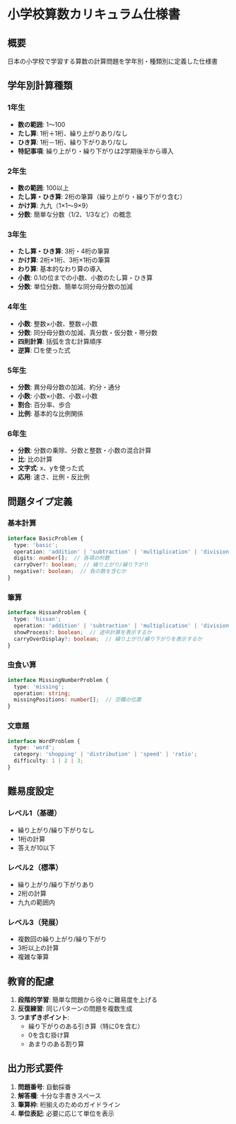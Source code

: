 # 小学校算数カリキュラム仕様書

## 概要
日本の小学校で学習する算数の計算問題を学年別・種類別に定義した仕様書

## 学年別計算種類

### 1年生
- **数の範囲**: 1〜100
- **たし算**: 1桁＋1桁、繰り上がりあり/なし
- **ひき算**: 1桁－1桁、繰り下がりあり/なし
- **特記事項**: 繰り上がり・繰り下がりは2学期後半から導入

### 2年生
- **数の範囲**: 100以上
- **たし算・ひき算**: 2桁の筆算（繰り上がり・繰り下がり含む）
- **かけ算**: 九九（1×1〜9×9）
- **分数**: 簡単な分数（1/2、1/3など）の概念

### 3年生
- **たし算・ひき算**: 3桁・4桁の筆算
- **かけ算**: 2桁×1桁、3桁×1桁の筆算
- **わり算**: 基本的なわり算の導入
- **小数**: 0.1の位までの小数、小数のたし算・ひき算
- **分数**: 単位分数、簡単な同分母分数の加減

### 4年生
- **小数**: 整数×小数、整数÷小数
- **分数**: 同分母分数の加減、真分数・仮分数・帯分数
- **四則計算**: 括弧を含む計算順序
- **逆算**: □を使った式

### 5年生
- **分数**: 異分母分数の加減、約分・通分
- **小数**: 小数×小数、小数÷小数
- **割合**: 百分率、歩合
- **比例**: 基本的な比例関係

### 6年生
- **分数**: 分数の乗除、分数と整数・小数の混合計算
- **比**: 比の計算
- **文字式**: x、yを使った式
- **応用**: 速さ、比例・反比例

## 問題タイプ定義

### 基本計算
```typescript
interface BasicProblem {
  type: 'basic';
  operation: 'addition' | 'subtraction' | 'multiplication' | 'division';
  digits: number[];  // 各項の桁数
  carryOver?: boolean;  // 繰り上がり/繰り下がり
  negative?: boolean;  // 負の数を含むか
}
```

### 筆算
```typescript
interface HissanProblem {
  type: 'hissan';
  operation: 'addition' | 'subtraction' | 'multiplication' | 'division';
  showProcess?: boolean;  // 途中計算を表示するか
  carryOverDisplay?: boolean;  // 繰り上がり/繰り下がりを表示するか
}
```

### 虫食い算
```typescript
interface MissingNumberProblem {
  type: 'missing';
  operation: string;
  missingPositions: number[];  // 空欄の位置
}
```

### 文章題
```typescript
interface WordProblem {
  type: 'word';
  category: 'shopping' | 'distribution' | 'speed' | 'ratio';
  difficulty: 1 | 2 | 3;
}
```

## 難易度設定

### レベル1（基礎）
- 繰り上がり/繰り下がりなし
- 1桁の計算
- 答えが10以下

### レベル2（標準）
- 繰り上がり/繰り下がりあり
- 2桁の計算
- 九九の範囲内

### レベル3（発展）
- 複数回の繰り上がり/繰り下がり
- 3桁以上の計算
- 複雑な筆算

## 教育的配慮

1. **段階的学習**: 簡単な問題から徐々に難易度を上げる
2. **反復練習**: 同じパターンの問題を複数生成
3. **つまずきポイント**: 
   - 繰り下がりのある引き算（特に0を含む）
   - 0を含む掛け算
   - あまりのある割り算

## 出力形式要件

1. **問題番号**: 自動採番
2. **解答欄**: 十分な手書きスペース
3. **筆算枠**: 桁揃えのためのガイドライン
4. **単位表記**: 必要に応じて単位を表示